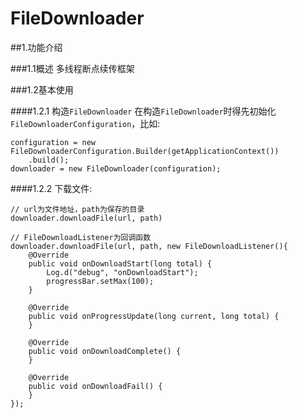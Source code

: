 # FileDownloader

##1.功能介绍

###1.1概述
多线程断点续传框架

###1.2基本使用

####1.2.1 构造`FileDownloader`
在构造`FileDownloader`时得先初始化`FileDownloaderConfiguration`，比如:
```
configuration = new FileDownloaderConfiguration.Builder(getApplicationContext())
    .build();
downloader = new FileDownloader(configuration);
```
####1.2.2 下载文件:
```
// url为文件地址，path为保存的目录
downloader.downloadFile(url, path)

// FileDownloadListener为回调函数
downloader.downloadFile(url, path, new FileDownloadListener(){
	@Override
	public void onDownloadStart(long total) {
		Log.d("debug", "onDownloadStart");
		progressBar.setMax(100);
	}

	@Override
	public void onProgressUpdate(long current, long total) {
	}

	@Override
	public void onDownloadComplete() {
	}

	@Override
	public void onDownloadFail() {
	}
});

```

